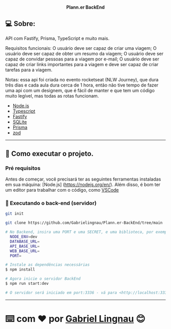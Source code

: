 <p align="center">
  <h4 align="center">Plann.er BackEnd</h4>
</p>

## 💻 Sobre:

API com Fastify, Prisma, TypeScript e muito mais.

Requisitos funcionais: O usuário deve ser capaz de criar uma viagem; O usuário deve ser capaz de obter um resumo da viagem;  O usuário deve ser capaz de convidar pessoas para a viagem por e-mail; O usuário deve ser capaz de criar links importantes para a viagem e deve ser capaz de criar tarefas para a viagem.

Notas: essa api foi criada no evento rocketseat (NLW Journey), que dura três dias e cada aula dura cerca de 1 hora, então não tive tempo de fazer uma api com um designem,
que é fácil de manter e que tem um código muito legível, mas todas as rotas funcionam.



- [Node.js](https://nodejs.org/en/)
- [Typescript](https://www.typescriptlang.org/)
- [Fastify](https://fastify.dev/)
- [SQLite](https://www.sqlite.org/index.html)
- [Prisma](https://www.prisma.io/)
- [zod](https://zod.dev/)

---

## 🚀 Como executar o projeto.

### Pré requisitos

Antes de começar, você precisará ter as seguintes ferramentas instaladas em sua máquina:
[Node.js] (https://nodejs.org/en/). 
Além disso, é bom ter um editor para trabalhar com o código, como [VSCode](https://code.visualstudio.com/)


### 🚧 Executando o back-end (servidor)

```bash
git init

git clone https://github.com/Gabrielingnau/Plann.er-BackEnd/tree/main

# No Backend, insira uma PORT e uma SECRET, e uma biblioteca, por exemplo, "sqlite" e um NODE_ENV, por exemplo, "development" no arquivo .env vazio
  NODE_ENV=dev
  DATABASE_URL=
  API_BASE_URL=
  WEB_BASE_URL=
  PORT=

# Instale as dependências necessárias
$ npm install

# Agora inicie o servidor BackEnd
$ npm run start:dev

# O servidor será iniciado em port:3336 - vá para <http://localhost:3336>
```

---
⌨️ com ❤️ por [Gabriel Lingnau](https://www.linkedin.com/in/gabriel-lingnau-3bb17b266/) 😊
=======